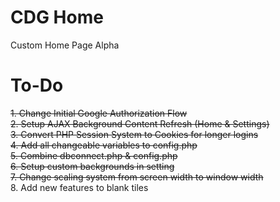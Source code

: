 # CDG Home
Custom Home Page Alpha

# To-Do
<s>1. Change Initial Google Authorization Flow</s><br>
<s>2. Setup AJAX Background Content Refresh (Home & Settings)</s><br>
<s>3. Convert PHP Session System to Cookies for longer logins</s><br>
<s>4. Add all changeable variables to config.php</s><br>
<s>5. Combine dbconnect.php & config.php</s><br>
<s>6. Setup custom backgrounds in setting</s><br>
<s>7. Change scaling system from screen width to window width</s><br>
8. Add new features to blank tiles<br>